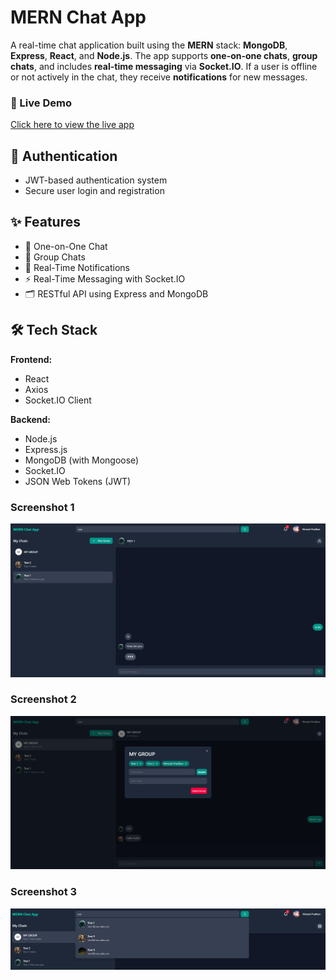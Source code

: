 # MERN Chat App

A real-time chat application built using the **MERN** stack: **MongoDB**, **Express**, **React**, and **Node.js**. The app supports **one-on-one chats**, **group chats**, and includes **real-time messaging** via **Socket.IO**. If a user is offline or not actively in the chat, they receive **notifications** for new messages.

### 🔗 Live Demo

[Click here to view the live app](https://mern-chat-app-bg6g.onrender.com)

## 🔑 Authentication

- JWT-based authentication system
- Secure user login and registration

## ✨ Features

- 💬 One-on-One Chat
- 👥 Group Chats
- 🔔 Real-Time Notifications
- ⚡ Real-Time Messaging with Socket.IO
- 🗂 RESTful API using Express and MongoDB

## 🛠 Tech Stack

**Frontend:**
- React
- Axios
- Socket.IO Client

**Backend:**
- Node.js
- Express.js
- MongoDB (with Mongoose)
- Socket.IO
- JSON Web Tokens (JWT)

### Screenshot 1
![Screenshot 1](images/sc1.png)

### Screenshot 2
![Screenshot 2](images/sc2.png)

### Screenshot 3
![ScreenShot 3](images/sc3.png)
